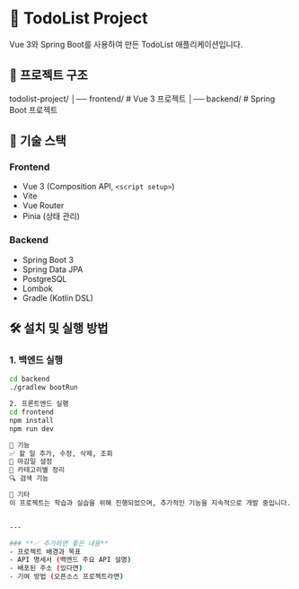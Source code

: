 # 📝 TodoList Project

Vue 3와 Spring Boot를 사용하여 만든 TodoList 애플리케이션입니다.

## 📂 프로젝트 구조
todolist-project/ 
│── frontend/ # Vue 3 프로젝트 
│── backend/ # Spring Boot 프로젝트



## 🚀 **기술 스택**

### **Frontend**
- Vue 3 (Composition API, `<script setup>`)
- Vite
- Vue Router
- Pinia (상태 관리)

### **Backend**
- Spring Boot 3
- Spring Data JPA
- PostgreSQL
- Lombok
- Gradle (Kotlin DSL)

## 🛠️ **설치 및 실행 방법**

### **1. 백엔드 실행**
```bash
cd backend
./gradlew bootRun

2. 프론트엔드 실행
cd frontend
npm install
npm run dev

📌 기능
✅ 할 일 추가, 수정, 삭제, 조회
📅 마감일 설정
📌 카테고리별 정리
🔍 검색 기능

📖 기타
이 프로젝트는 학습과 실습을 위해 진행되었으며, 추가적인 기능을 지속적으로 개발 중입니다.


---

### **✅ 추가하면 좋은 내용**
- 프로젝트 배경과 목표  
- API 명세서 (백엔드 주요 API 설명)  
- 배포된 주소 (있다면)  
- 기여 방법 (오픈소스 프로젝트라면)  


